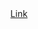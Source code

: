 <div align="center">
  <a href="https://velog.io/@abc3279/NLP-%EB%B0%98%EB%A0%A4%EB%8F%99%EB%AC%BC-%ED%9B%88%EB%A0%A8%EC%82%AC-AI-%EC%B1%97%EB%B4%87-%EA%B0%95%ED%98%95%EC%9A%B1-AI-36zr1sj5">
    Link
  </a>
</div>
